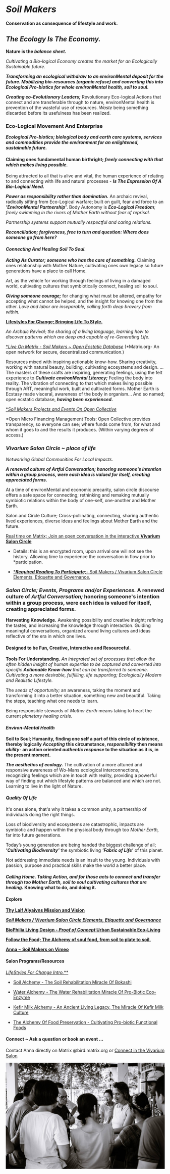 # *Soil Makers*

**Conservation as consequence of lifestyle and work.**

## *The Ecology Is The Economy.*
**Nature is the *balance sheet.***

*Cultivating a *Bio-logical Economy* creates the market for an *Ecologically Sustainable* future.*

***Transforming an ecological withdraw to an environMental deposit for the future. Mobilizing bio-resources (organic refuse) and converting this into Ecological Pro-biotics for whole environMental health, soil to soul.***

***Creating co-Evolutionary Leaders;*** Revolutionary Eco-logical Actions that connect and are transferable through to nature, environMental health is prevention of the wasteful use of resources. *Waste* being something discarded before its usefulness has been realized.

### Eco-Logical Movement And Enterprise

***Ecological Pro-biotics; biological body and earth care systems, services and commodities provide the environment for an enlightened, sustainable future.***

#### Claiming ones fundamental human birthright; *freely connecting with that which makes living possible.*
Being attracted to all that is alive and vital, the human experience of relating to and connecting with life and natural processes - ***Is The Expression Of A Bio-Logical Need.***

***Power as responsibility rather than domination.*** An archaic revival, radically sifting from Eco-Logical warfare; built on guilt, fear and force to an ***'EnvironMental Partnership'***. Body Autonomy is ***Eco-Logical Freedom**; freely swimming in the rivers of Mother Earth without fear of reprisal.*

*Partnership systems support mutually respectful and caring relations.*

***Reconciliation; forgiveness, free to turn and question: Where does someone go from here?***

#### *Connecting And Healing Soil To Soul.*

***Acting As Curator; someone who has the care of something.*** Claiming ones relationship with Mother Nature, cultivating ones own legacy so future generations have a place to call Home.

*Art,* as the vehicle for working through feelings of living in a damaged world, cultivating cultures that symbiotically connect, healing soil to soul.

***Giving someone courage;*** for changing what must be altered, empathy for accepting what cannot be helped, and the insight for knowing one from the other. *Love and labor are inseparable, calling forth deep bravery from within.*

[**Lifestyles For Change; Bringing Life To Style.**](./lifeStylesForChange/lifeStylesForChangeIntro.md)

*An Archaic Revival; the sharing of a living language, learning how to discover patterns which are deep and capable of re-Generating Life.*

[**Live On *Matrix - Soil Makers ~ *Open Ecstatic Database***](https://matrix.to/#/!EwezVvVjpxKVCMIuRM:matrix.org?via=matrix.org&via=kde.org&via=converser.eu)
(*Matrix.org- An open network for secure, decentralized communication.)

Resources mixed with inspiring actionable know-how. Sharing creativity, working with natural beauty, building, cultivating ecosystems and design. ... The masters of these crafts are inspiring, generating feelings, using the felt experience to ***Cultivate environMental Literacy;*** Feeling the body into reality. The vibration of connecting to that which makes living possible through ART, meaningful work, built and cultivated forms. Mother Earth is Ecstasy made visceral, awareness of the body in organism... And so named; open ecstatic database, ***having been experienced.***

[**Soil Makers Projects and Events On *Open Collective**](https://opencollective.com/soil-makers)

*Open Micro Financing Management Tools: Open Collective provides transparency, so everyone can see; where funds come from, for what and whom it goes to and the results it produces. (Within varying degrees of access.)

### *Vivarium Salon Circle ~ place of life*
*Networking Global Communities For Local Impacts.*

***A renewed culture of Artful Conversation; honoring someone's intention within a group process, were each idea is valued for itself, creating appreciated forms.***

At a time of environMental and economic precarity, salon circle discourse offers a safe space for connecting; rethinking and remaking mutually symbiotic relations within the body of one-self, one-another and Mother Earth.

Salon and Circle Culture; Cross-pollinating, connecting, sharing authentic lived experiences, diverse ideas and feelings about Mother Earth and the future.

[Real time on Matrix; Join an open conversation in the interactive **Vivarium Salon Circle**](https://matrix.to/#/!LSpVaMCiYQehpJONFF:matrix.org?via=matrix.org&via=t2bot.io&via=stux.chat)
- Details: this is an encrypted room, upon arrival one will not see the history. Allowing time to experience the conversation in flow prior to *participation.

- [****Required Reading To Participate;***- Soil Makers / Vivarium Salon Circle Elements, Etiquette and Governance.](./lifeStylesForChange/vivariumSalonCircleElements.md)

### *Salon Circle; Events, Programs and/or Experiences.* A renewed culture of *Artful Conversation;* honoring someone's intention within a group process, were each idea is valued for itself, creating appreciated forms.

**Harvesting Knowledge.**
Awakening possibility and creative insight; refining the tastes, and increasing the knowledge through interaction. Guiding meaningful conversations, organized around living cultures and ideas reflective of the era in which one lives.

#### Designed to be Fun, Creative, Interactive and Resourceful.

**Tools For Understanding.**
*An integrated set of processes that allow the often hidden insight of human expertise to be captured and converted into specific **Actionable Know-how** that can be transferred to someone. Cultivating a more desirable, fulfilling, life supporting; Ecologically Modern and Realistic Lifestyle.*

The *seeds of opportunity;* an awareness, taking the moment and transforming it into a better situation, something new and beautiful. Taking the steps, teaching what one needs to learn.

Being responsible stewards of *Mother Earth* means taking to heart the current *planetary healing crisis*.

#### *Environ-Mental Health*

**Soil to Soul; Humanity, finding one self a part of this circle of existence, thereby logically *Accepting* this circumstance, *responsibility* then means *ability*- an action oriented *authentic response* to the situation as it is, in the present moment.**

***The aesthetics of ecology.*** The cultivation of a more attuned and responsive awareness of Wo-Mans ecological interconnections, recognizing feelings which are in touch with reality, providing a powerful way of finding out which lifestyle patterns are balanced and which are not. Learning to live in the light of Nature.

#### *Quality Of Life*

It's ones alone, that's why it takes a common unity, a partnership of individuals doing the right things.

Loss of biodiversity and ecosystems are catastrophic, impacts are symbiotic and happen within the physical body through too *Mother Earth,* far into future generations.

Today’s young generation are being handed the biggest challenge of all; ***'Cultivating Biodiversity'*** the symbiotic living ***'Fabric of Life'*** of this planet.

Not addressing immediate needs is an insult to the young. Individuals with passion, purpose and practical skills make the *world* a better place.

#### *Calling Home. Taking Action, and for those acts to connect and transfer through too Mother Earth, soil to soul cultivating cultures that are healing.* Knowing what to do, and doing it.

#### Explore

[**Thy Laif Alyaiyns Mission and Vision**](./thyLaifAlaiyns.md)

[***Soil Makers / Vivarium Salon Circle Elements, Etiquette and Governance***](./lifeStylesForChange/vivariumSalonCircleElements.md)

[**BioPhilia Living Design - *Proof of Concept* Urban Sustainable Eco-Living**](./bioPhiliaLivingDesignProofOfConcept/creativeEcoLivingProofOfConcept.md)

[**Follow the Food; The Alchemy of soul food, from soil to plate to soil.**](./soulFood/followTheFood.md)

[**Anna ~ Soil Makers on Vimeo**](https://vimeo.com/soilmakers)

#### Salon Programs/Resources

[***Life*Styles* For Change Intro.***](./lifeStylesForChange/lifeStylesForChangeIntro.md)

- [Soil Alchemy - The Soil Rehabilitation Miracle Of Bokashi](./lifeStylesForChange/soilAlchemy.md)

- [Water Alchemy - The Water Rehabilitation Miracle Of Pro-Biotic Eco-Enzyme](./lifeStylesForChange/waterAlchemy.md)

- [Kefir Milk Alchemy - An Ancient Living Legacy, The Miracle Of Kefir Milk Culture](./lifeStylesForChange/kefirMilkAlchemy.md)

- [The Alchemy Of Food Preservation - Cultivating Pro-biotic Functional Foods](./lifeStylesForChange/lactoFermentbBasicMethod.md)

#### Connect ~ Ask a question or book an event ...
Contact Anna directly on Matrix @bird:matrix.org or [Connect in the Vivarium Salon](https://matrix.to/#/!LSpVaMCiYQehpJONFF:matrix.org)

![Bokashi Program](./eventGallery/bokashiProgram_web.jpg)
